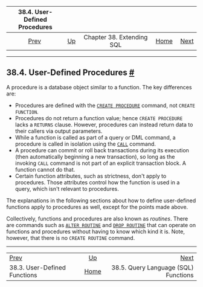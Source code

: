 <!--?xml version="1.0" encoding="UTF-8" standalone="no"?-->

|            38.4. User-Defined Procedures           |                                               |                           |                                                       |                                                                |
| :------------------------------------------------: | :-------------------------------------------- | :-----------------------: | ----------------------------------------------------: | -------------------------------------------------------------: |
| [Prev](xfunc.html "38.3. User-Defined Functions")  | [Up](extend.html "Chapter 38. Extending SQL") | Chapter 38. Extending SQL | [Home](index.html "PostgreSQL 17devel Documentation") |  [Next](xfunc-sql.html "38.5. Query Language (SQL) Functions") |

***

## 38.4. User-Defined Procedures [#](#XPROC)



A procedure is a database object similar to a function. The key differences are:

*   Procedures are defined with the [`CREATE PROCEDURE`](sql-createprocedure.html "CREATE PROCEDURE") command, not `CREATE FUNCTION`.
*   Procedures do not return a function value; hence `CREATE PROCEDURE` lacks a `RETURNS` clause. However, procedures can instead return data to their callers via output parameters.
*   While a function is called as part of a query or DML command, a procedure is called in isolation using the [`CALL`](sql-call.html "CALL") command.
*   A procedure can commit or roll back transactions during its execution (then automatically beginning a new transaction), so long as the invoking `CALL` command is not part of an explicit transaction block. A function cannot do that.
*   Certain function attributes, such as strictness, don't apply to procedures. Those attributes control how the function is used in a query, which isn't relevant to procedures.

The explanations in the following sections about how to define user-defined functions apply to procedures as well, except for the points made above.

Collectively, functions and procedures are also known as *routines*. There are commands such as [`ALTER ROUTINE`](sql-alterroutine.html "ALTER ROUTINE") and [`DROP ROUTINE`](sql-droproutine.html "DROP ROUTINE") that can operate on functions and procedures without having to know which kind it is. Note, however, that there is no `CREATE ROUTINE` command.

***

|                                                    |                                                       |                                                                |
| :------------------------------------------------- | :---------------------------------------------------: | -------------------------------------------------------------: |
| [Prev](xfunc.html "38.3. User-Defined Functions")  |     [Up](extend.html "Chapter 38. Extending SQL")     |  [Next](xfunc-sql.html "38.5. Query Language (SQL) Functions") |
| 38.3. User-Defined Functions                       | [Home](index.html "PostgreSQL 17devel Documentation") |                           38.5. Query Language (SQL) Functions |
